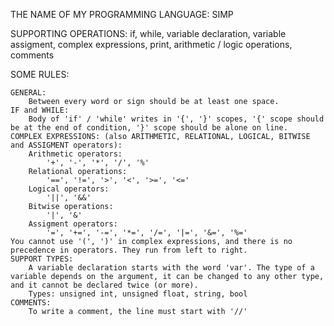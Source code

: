 THE NAME OF MY PROGRAMMING LANGUAGE: SIMP



SUPPORTING OPERATIONS: 
    if, while, variable declaration, variable assigment, complex expressions, print, arithmetic / logic operations, comments

SOME RULES:

    GENERAL:    
        Between every word or sign should be at least one space.
    IF and WHILE: 
        Body of 'if' / 'while' writes in '{', '}' scopes, '{' scope should be at the end of condition, '}' scope should be alone on line.
    COMPLEX EXPRESSIONS: (also ARITHMETIC, RELATIONAL, LOGICAL, BITWISE and ASSIGMENT operators):
        Arithmetic operators: 
            '+', '-', '*', '/', '%'
        Relational operations:
            '==', '!=', '>', '<', '>=', '<='
        Logical operators: 
            '||', '&&'
        Bitwise operations:
            '|', '&'
        Assigment operators: 
            '=', '+=', '-=', '*=', '/=', '|=', '&=', '%='
	You cannot use '(', ')' in complex expressions, and there is no precedence in operators. They run from left to right.
    SUPPORT TYPES:
        A variable declaration starts with the word 'var'. The type of a variable depends on the argument, it can be changed to any other type, and it cannot be declared twice (or more).
        Types: unsigned int, unsigned float, string, bool
    COMMENTS:
        To write a comment, the line must start with '//'



